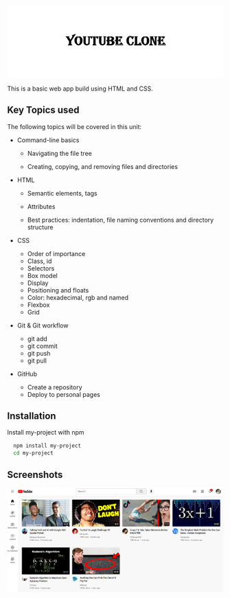 
![App Name](https://github.com/CHINCHU321/YouTube-Clone/blob/main/ScreenShots/title.png?raw=true)


This is a basic web app build using HTML and CSS.

## Key Topics used

The following topics will be covered in this unit:

- Command-line basics

    - Navigating the file tree

    - Creating, copying, and removing files and directories

- HTML

    - Semantic elements, tags

    - Attributes

    - Best practices: indentation, file naming conventions and directory structure

- CSS

    - Order of importance
    - Class, id
    - Selectors
    - Box model
    - Display
    - Positioning and floats
    - Color: hexadecimal, rgb and named
    - Flexbox
    - Grid

- Git & Git workflow

   - git add
   - git commit
   - git push
   - git pull

- GitHub

    - Create a repository
    - Deploy to personal pages



## Installation

Install my-project with npm

```bash
  npm install my-project
  cd my-project
```
    
## Screenshots

![App Screenshot](https://github.com/CHINCHU321/YouTube-Clone/blob/main/ScreenShots/image1.png?raw=true)


